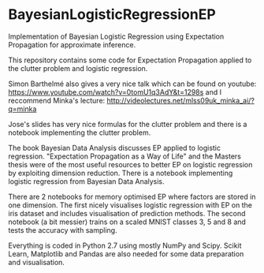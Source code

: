 # BayesianLogisticRegressionEP
Implementation of Bayesian Logistic Regression using Expectation Propagation for approximate inference.

This repository contains some code for Expectation Propagation applied to the clutter problem and logistic regression. 

Simon Barthelmé also gives a very nice talk which can be found on youtube:
https://www.youtube.com/watch?v=0tomU1q3AdY&t=1298s
and I reccommend Minka's lecture:
http://videolectures.net/mlss09uk_minka_ai/?q=minka

Jose's slides has very nice formulas for the clutter problem and there is a notebook implementing the clutter problem.

The book Bayesian Data Analysis discusses EP applied to logistic regression. "Expectation Propagation as a Way of Life" and the Masters thesis were of the most useful resources to better EP on logistic regression by exploiting dimension reduction. There is a notebook implementing logistic regression from Bayesian Data Analysis.

There are 2 notebooks for memory optimised EP where factors are stored in one dimension. The first nicely visualises logistic regression with EP on the iris dataset and includes visualisation of prediction methods. The second notebook (a bit messier) trains on a scaled MNIST classes 3, 5 and 8 and tests the accuracy with sampling.

Everything is coded in Python 2.7 using mostly NumPy and Scipy. Scikit Learn, Matplotlib and Pandas are also needed for some data preparation and visualisation. 

